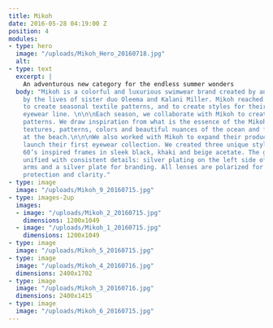 ```yaml
---
title: Mikoh
date: 2016-05-28 04:19:00 Z
position: 4
modules:
- type: hero
  image: "/uploads/Mikoh_Hero_20160718.jpg"
  alt: 
- type: text
  excerpt: |
    An adventurous new category for the endless summer wonders
  body: "Mikoh is a colorful and luxurious swimwear brand created by and inspired
    by the lives of sister duo Oleema and Kalani Miller. Mikoh reached out to Paradise
    to create seasonal textile patterns, and to create styles for their introductory
    eyewear line. \n\n\nEach season, we collaborate with Mikoh to create 5-10 swimwear
    patterns. We draw inspiration from what is the essence of the Mikoh brand: the
    textures, patterns, colors and beautiful nuances of the ocean and flora found
    at the beach.\n\n\nWe also worked with Mikoh to expand their product line, and
    launch their first eyewear collection. We created three unique styles: two bold,
    60’s inspired frames in sleek black, khaki and beige acetate. The glasses were
    unified with consistent details: silver plating on the left side of the sunglass
    arms and a silver plate for branding. All lenses are polarized for maximum UV
    protection and clarity."
- type: image
  image: "/uploads/Mikoh_9_20160715.jpg"
- type: images-2up
  images:
  - image: "/uploads/Mikoh_2_20160715.jpg"
    dimensions: 1200x1049
  - image: "/uploads/Mikoh_1_20160715.jpg"
    dimensions: 1200x1049
- type: image
  image: "/uploads/Mikoh_5_20160715.jpg"
- type: image
  image: "/uploads/Mikoh_4_20160716.jpg"
  dimensions: 2400x1702
- type: image
  image: "/uploads/Mikoh_3_20160716.jpg"
  dimensions: 2400x1415
- type: image
  image: "/uploads/Mikoh_6_20160715.jpg"
---
```


